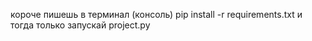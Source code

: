 короче пишешь в терминал (консоль) pip install -r requirements.txt и тогда только запускай project.py
